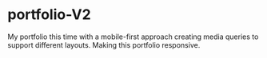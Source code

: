 # portfolio-V2
My portfolio this time with a mobile-first approach creating media queries to support different layouts. Making this portfolio responsive.

